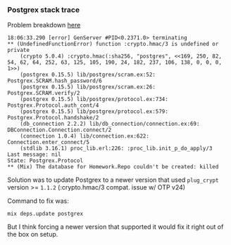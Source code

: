 ### Postgrex stack trace ### 
Problem breakdown [here](https://elixirforum.com/t/undefinedfunctionerror-function-crypto-hmac-3-is-undefined-or-private/40060/7)
```
18:06:33.290 [error] GenServer #PID<0.2371.0> terminating
** (UndefinedFunctionError) function :crypto.hmac/3 is undefined or private
    (crypto 5.0.4) :crypto.hmac(:sha256, "postgres", <<169, 250, 82, 54, 62, 64, 252, 63, 125, 105, 190, 24, 182, 237, 106, 138, 0, 0, 0, 1>>)
    (postgrex 0.15.5) lib/postgrex/scram.ex:52: Postgrex.SCRAM.hash_password/6
    (postgrex 0.15.5) lib/postgrex/scram.ex:26: Postgrex.SCRAM.verify/2
    (postgrex 0.15.5) lib/postgrex/protocol.ex:734: Postgrex.Protocol.auth_cont/4
    (postgrex 0.15.5) lib/postgrex/protocol.ex:579: Postgrex.Protocol.handshake/2
    (db_connection 2.2.2) lib/db_connection/connection.ex:69: DBConnection.Connection.connect/2
    (connection 1.0.4) lib/connection.ex:622: Connection.enter_connect/5
    (stdlib 3.16.1) proc_lib.erl:226: :proc_lib.init_p_do_apply/3
Last message: nil
State: Postgrex.Protocol
** (Mix) The database for Homework.Repo couldn't be created: killed

```

Solution was to update Postgrex to a newer version that used `plug_crypt` version >= `1.1.2` (:crypto.hmac/3 compat. issue w/ OTP v24) <br/>

Command to fix was:
```
mix deps.update postgrex
``` 

But I think forcing a newer version that supported it would fix it right out of the box on setup.
